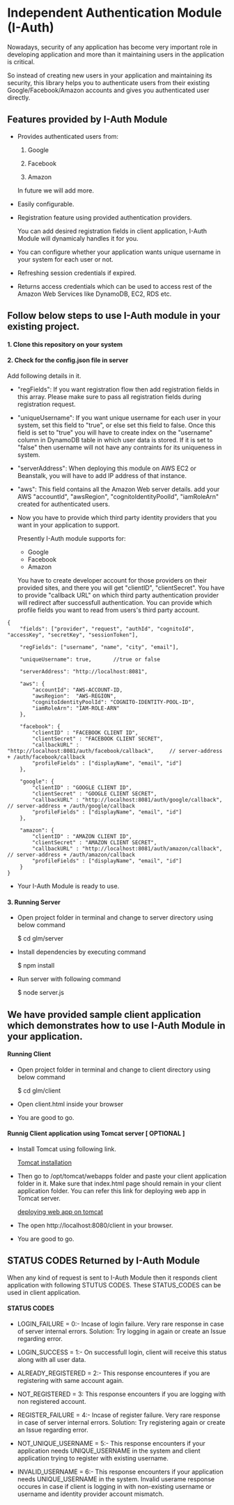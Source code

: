 
# Independent Authentication Module (I-Auth)

Nowadays, security of any application has become very important role in developing 
application and more than it maintaining users in the application is critical. 

So instead of creating new users in your application and maintaining its security, 
this library helps you to authenticate users from their existing Google/Facebook/Amazon
accounts and gives you authenticated user directly.

## Features provided by I-Auth Module
* Provides authenticated users from:

    1. Google

    2. Facebook

    3. Amazon

    In future we will add more.

* Easily configurable.

* Registration feature using provided authentication providers.

    You can add desired registration fields in client application, I-Auth Module will dynamicaly handles it for you.

* You can configure whether your application wants unique username in your system for each user or not.

* Refreshing session credentials if expired.

* Returns access credentials which can be used to access rest of the Amazon Web Services like DynamoDB, EC2, RDS etc.


## Follow below steps to use I-Auth module in your existing project.

####  1. Clone this repository on your system

####  2. Check for the config.json file in server

Add following details in it.

- "regFields": If you want registration flow then add registration fields in this array. 
Please make sure to pass all registration fields during registration request.

- "uniqueUsername": If you want unique username for each user in your system,  set this field to "true", 
or else set this field to false. 
Once this field is set to "true" you will have to create index on the "username" column in DynamoDB table in which user data is stored.
If it is set to "false" then username will not have any contraints for its uniqueness in system.

- "serverAddress": When deploying this module on AWS EC2 or Beanstalk, you will have to add IP address of that instance.

- "aws": This field contains all the Amazon Web server details.
    add your AWS "accountId", "awsRegion", "cognitoIdentityPoolId", "iamRoleArn" created for authenticated users.


- Now you have to provide which third party identity providers that you want in your application to support.

    Presently I-Auth module supports for:
    * Google
    * Facebook
    * Amazon

    You have to create developer account for those providers on their provided sites, and there you will get 
    "clientID", "clientSecret".
    You have to provide "callback URL" on which third party authentication provider will redirect after successfull authentication.
    You can provide which profile fields you want to read from users's third party account.

```
{
    "fields": ["provider", "request", "authId", "cognitoId", "accessKey", "secretKey", "sessionToken"],

    "regFields": ["username", "name", "city", "email"],

    "uniqueUsername": true,       //true or false
    
    "serverAddress": "http://localhost:8081",

    "aws": {
        "accountId": "AWS-ACCOUNT-ID,
        "awsRegion":  "AWS-REGION",
        "cognitoIdentityPoolId": "COGNITO-IDENTITY-POOL-ID",
        "iamRoleArn": "IAM-ROLE-ARN"
    },

    "facebook": {
        "clientID" : "FACEBOOK CLIENT ID",
        "clientSecret" : "FACEBOOK CLIENT SECRET",
        "callbackURL" : "http://localhost:8081/auth/facebook/callback",     // server-address + /auth/facebook/callback
        "profileFields" : ["displayName", "email", "id"]
    },
    
    "google": {
        "clientID" : "GOOGLE CLIENT ID",
        "clientSecret" : "GOOGLE CLIENT SECRET",
        "callbackURL" : "http://localhost:8081/auth/google/callback",     // server-address + /auth/google/callback
        "profileFields" : ["displayName", "email", "id"]
    },

    "amazon": {
        "clientID" : "AMAZON CLIENT ID",
        "clientSecret" : "AMAZON CLIENT SECRET",
        "callbackURL" : "http://localhost:8081/auth/amazon/callback",     // server-address + /auth/amazon/callback
        "profileFields" : ["displayName", "email", "id"]
    }
}
````

- Your I-Auth Module is ready to use.


####  3. Running Server

* Open project folder in terminal and change to server directory using below command 

    $ cd glm/server

* Install dependencies by executing command 

    $ npm install

* Run server with following command 

    $ node server.js

## We have provided sample client application which demonstrates how to use I-Auth Module in your application. 

#### Running Client 

* Open project folder in terminal and change to client directory using below command 

    $ cd glm/client

* Open client.html inside your browser 

* You are good to go.


#### Runnig Client application using Tomcat server [ OPTIONAL ]

* Install Tomcat using following link.

    [Tomcat installation]
    
* Then go to /opt/tomcat/webapps folder and paste your client application folder in it.
  Make sure that index.html page should remain in your client application folder.
    You can refer this link for deploying web app in Tomcat server.
    
    [deploying web app on tomcat]

* The open http://localhost:8080/client in your browser.

* You are good to go.


## STATUS CODES Returned by I-Auth Module

When any kind of request is sent to I-Auth Module then it responds client application with following STUTUS CODES.
These STATUS_CODES can be used in client application.

#### STATUS CODES

* LOGIN_FAILURE = 0:-  Incase of login failure. Very rare response in case of server internal errors. 
Solution: Try logging in again or create an Issue regarding error.

* LOGIN_SUCCESS = 1:-  On successfull login, client will receive this status along with all user data.


* ALREADY_REGISTERED = 2:-  This response encounteres if you are registering with same account again.


* NOT_REGISTERED = 3:  This response encounters if you are logging with non registered account.


* REGISTER_FAILURE = 4:- Incase of register failure. Very rare response in case of server internal errors. 
Solution: Try registering again or create an Issue regarding error.


* NOT_UNIQUE_USERNAME = 5:- This response encounters if your application needs UNIQUE_USERNAME in the system
and client application trying to register with existing username.


* INVALID_USERNAME = 6:-  This response encounters if your application needs UNIQUE_USERNAME in the system.
Invalid userame response occures in case if client is logging in with non-existing username 
or username and identity provider account mismatch.



[Tomcat installation]: https://devops.profitbricks.com/tutorials/how-to-install-and-configure-tomcat-8-on-ubuntu-1604/
[deploying web app on tomcat]: https://stackoverflow.com/questions/3954621/deploying-just-html-css-webpage-to-tomcat

